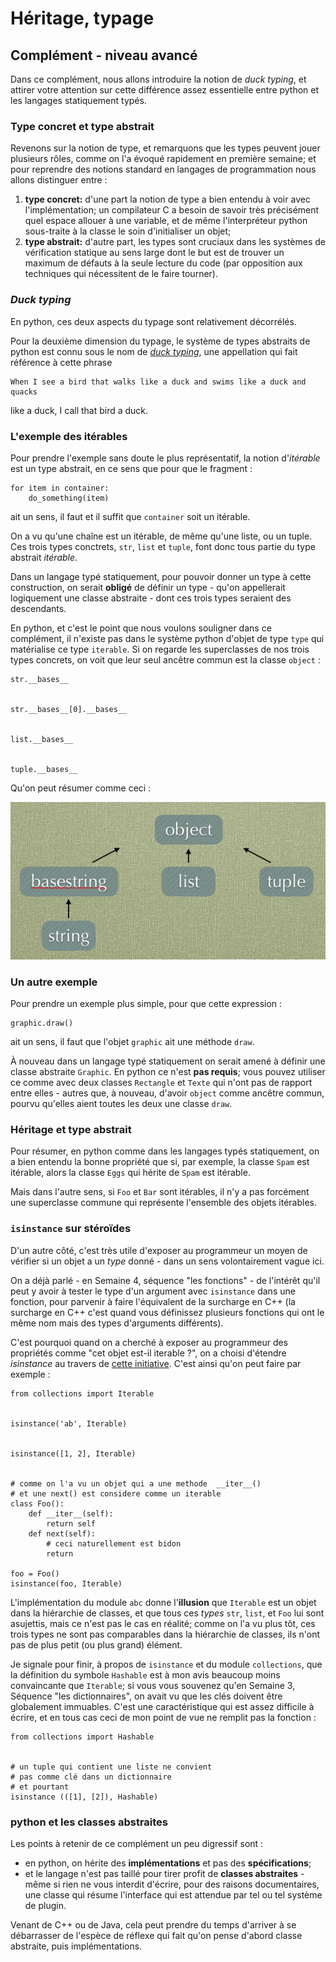 
# Héritage, typage

## Complément - niveau avancé

Dans ce complément, nous allons introduire la notion de *duck typing*, et
attirer votre attention sur cette différence assez essentielle entre python et
les langages statiquement typés.

### Type concret et type abstrait

Revenons sur la notion de type, et remarquons que les types peuvent jouer
plusieurs rôles, comme on l'a évoqué rapidement en première semaine; et pour
reprendre des notions standard en langages de programmation nous allons
distinguer entre&nbsp;:
 1. **type concret:** d'une part la notion de type a bien entendu à voir avec
l'implémentation; un compilateur C a besoin de savoir très précisément quel
espace allouer à une variable, et de même l'interpréteur python sous-traite à la
classe le soin d'initialiser un objet;
 1. **type abstrait:** d'autre part, les types sont cruciaux dans les systèmes
de vérification statique au sens large dont le but est de trouver un maximum de
défauts à la seule lecture du code (par opposition aux techniques qui
nécessitent de le faire tourner).

### *Duck typing*

En python, ces deux aspects du typage sont relativement décorrélés.

Pour la deuxième dimension du typage, le système de types abstraits de python
est connu sous le nom de [*duck
typing*](http://en.wikipedia.org/wiki/Duck_typing), une appellation qui fait
référence à cette phrase

    When I see a bird that walks like a duck and swims like a duck and quacks
like a duck, I call that bird a duck.

### L'exemple des itérables

Pour prendre l'exemple sans doute le plus représentatif, la notion d'*itérable*
est un type abstrait, en ce sens que pour que le fragment&nbsp;:

    for item in container:
        do_something(item)

ait un sens, il faut et il suffit que `container` soit un itérable.

On a vu qu'une chaîne est un itérable, de même qu'une liste, ou un tuple.
Ces trois types conctrets, `str`, `list` et `tuple`, font donc tous partie du
type abstrait *itérable*.

Dans un langage typé statiquement, pour pouvoir donner un type à cette
construction, on serait **obligé** de définir un type - qu'on appellerait
logiquement une classe abstraite - dont ces trois types seraient des
descendants.

En python, et c'est le point que nous voulons souligner dans ce complément, il
n'existe pas dans le système python d'objet de type `type` qui matérialise ce
type `iterable`. Si on regarde les superclasses de nos trois types concrets, on
voit que leur seul ancêtre commun est la classe  `object`&nbsp;:


    str.__bases__


    str.__bases__[0].__bases__


    list.__bases__


    tuple.__bases__

Qu'on peut résumer comme ceci&nbsp;:

<img src="media/iterables.png">

### Un autre exemple

Pour prendre un exemple plus simple, pour que cette expression&nbsp;:

    graphic.draw()

ait un sens, il faut que l'objet `graphic` ait une méthode `draw`.

À nouveau dans un langage typé statiquement on serait amené à définir une classe
abstraite `Graphic`. En python ce n'est **pas requis**; vous pouvez utiliser ce
comme avec deux classes `Rectangle` et `Texte` qui n'ont pas de rapport entre
elles - autres que, à nouveau, d'avoir `object` comme ancêtre commun, pourvu
qu'elles aient toutes les deux une classe `draw`.

### Héritage et type abstrait

Pour résumer, en python comme dans les langages typés statiquement, on a bien
entendu la bonne propriété que si, par exemple, la classe `Spam` est itérable,
alors la classe `Eggs` qui hérite de `Spam` est itérable.

Mais dans l'autre sens, si `Foo` et `Bar` sont itérables, il n'y a pas forcément
une superclasse commune qui représente l'ensemble des objets itérables.

### `isinstance` sur stéroïdes

D'un autre côté, c'est très utile d'exposer au programmeur un moyen de vérifier
si un objet a un *type* donné - dans un sens volontairement vague ici.

On a déjà parlé - en Semaine 4, séquence "les fonctions" - de l'intérêt qu'il
peut y avoir à tester le type d'un argument avec `isinstance` dans une fonction,
pour parvenir à faire l'équivalent de la surcharge en C++ (la surcharge en C++
c'est quand vous définissez plusieurs fonctions qui ont le même nom mais des
types d'arguments différents).

C'est pourquoi quand on a cherché à exposer au programmeur des propriétés comme
"cet objet est-il iterable ?", on a choisi d'étendre *isinstance* au travers de
[cette initiative](http://legacy.python.org/dev/peps/pep-3119/). C'est ainsi
qu'on peut faire par exemple&nbsp;:


    from collections import Iterable


    isinstance('ab', Iterable)


    isinstance([1, 2], Iterable)


    # comme on l'a vu un objet qui a une methode  __iter__()
    # et une next() est considere comme un iterable
    class Foo():
        def __iter__(self):
            return self
        def next(self):
            # ceci naturellement est bidon
            return 
            
    foo = Foo()
    isinstance(foo, Iterable)

L'implémentation du module `abc` donne l'**illusion** que `Iterable` est un
objet dans la hiérarchie de classes, et que tous ces *types* `str`, `list`, et
`Foo` lui sont asujettis, mais ce n'est pas le cas en réalité; comme on l'a vu
plus tôt, ces trois types ne sont pas comparables dans la hiérarchie de classes,
ils n'ont pas de plus petit (ou plus grand) élément.

Je signale pour finir, à propos de `isinstance` et du module `collections`, que
la définition du symbole `Hashable` est à mon avis beaucoup moins convaincante
que `Iterable`; si vous vous souvenez qu'en Semaine 3, Séquence "les
dictionnaires", on avait vu que les clés doivent être globalement immuables.
C'est une caractéristique qui est assez difficile à écrire, et en tous cas ceci
de mon point de vue ne remplit pas la fonction&nbsp;:


    from collections import Hashable


    # un tuple qui contient une liste ne convient 
    # pas comme clé dans un dictionnaire
    # et pourtant
    isinstance (([1], [2]), Hashable)

### python et les classes abstraites

Les points à retenir de ce complément un peu digressif sont&nbsp;:
 * en python, on hérite des **implémentations** et pas des **spécifications**;
 * et le langage n'est pas taillé pour tirer profit de **classes abstraites** -
même si rien ne vous interdit d'écrire, pour des raisons documentaires, une
classe qui résume l'interface qui est attendue par tel ou tel système de plugin.

Venant de C++ ou de Java, cela peut prendre du temps d'arriver à se débarrasser
de l'espèce de réflexe qui fait qu'on pense d'abord classe abstraite, puis
implémentations.
